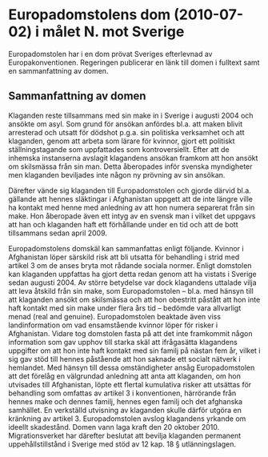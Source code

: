 # Europadomstolens dom (2010-07-02) i målet N. mot Sverige

Europadomstolen har i en dom prövat Sveriges efterlevnad av Europakonventionen. Regeringen publicerar en länk till domen i fulltext samt en sammanfattning av domen.


## Sammanfattning av domen

Klaganden reste tillsammans med sin make in i Sverige i augusti 2004 och ansökte om asyl. Som grund för ansökan anfördes bl.a. att maken blivit arresterad och utsatt för dödshot p.g.a. sin politiska verksamhet och att klaganden, genom att arbeta som lärare för kvinnor, gjort ett politiskt ställningstagande som uppfattades som kontroversiellt. Efter att de inhemska instanserna avslagit klagandens ansökan framkom att hon ansökt om skilsmässa från sin man. Detta åberopades inför svenska myndigheter men klaganden beviljades inte någon ny prövning av sin ansökan.

Därefter vände sig klaganden till Europadomstolen och gjorde därvid bl.a. gällande att hennes släktingar i Afghanistan uppgett att de inte längre ville ha kontakt med henne med anledning av att hon numera separerat från sin make. Hon åberopade även ett intyg av en svensk man i vilket det uppgavs att han och klaganden haft ett förhållande under en tid och att de bott tillsammans sedan april 2009\.

Europadomstolens domskäl kan sammanfattas enligt följande. Kvinnor i Afghanistan löper särskild risk att bli utsatta för behandling i strid med artikel 3 om de anses bryta mot rådande sociala normer. Enligt domstolen kan klaganden uppfattas ha gjort detta redan genom att ha vistats i Sverige sedan augusti 2004\. Av större betydelse var dock klagandens uttalade vilja att leva åtskild från sin make, som Europadomstolen – bl.a. med hänsyn till att klaganden ansökt om skilsmässa och att hon obestritt påstått att hon inte haft kontakt med sin make under flera års tid – bedömde vara allvarligt menad (real and genuine). Europadomstolen beaktade även viss landinformation om vad ensamstående kvinnor löper för risker i Afghanistan. Vidare tog domstolen fasta på att det inte framkommit någon information som gav upphov till starka skäl att ifrågasätta klagandens uppgifter om att hon inte haft kontakt med sin familj på nästan fem år, vilket i sig gav stöd till hennes påstående att hon saknade ett socialt nätverk i hemlandet. Med hänsyn till dessa omständigheter ansåg Europadomstolen att det förelåg en välgrundad anledning att anta att klaganden, om hon utvisades till Afghanistan, löpte ett flertal kumulativa risker att utsättas för behandling som omfattas av artikel 3 i konventionen, härrörande från hennes make och dennes familj, hennes egen familj och det afghanska samhället. En verkställd utvisning av klaganden skulle därför utgöra en kränkning av artikel 3\. Europadomstolen avslog klagandens yrkande om ideellt skadestånd. Domen vann laga kraft den 20 oktober 2010\. Migrationsverket har därefter beslutat att bevilja klaganden permanent uppehållstillstånd i Sverige med stöd av 12 kap. 18 § utlänningslagen.
